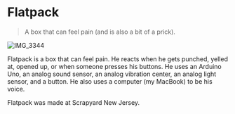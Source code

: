 # Flatpack
> A box that can feel pain (and is also a bit of a prick).

![IMG_3344](https://github.com/user-attachments/assets/4d84e001-c6a4-4237-a503-6929c33841d3)

Flatpack is a box that can feel pain. He reacts when he gets punched, yelled at, opened up, or when someone presses his buttons. He uses an Arduino Uno, an analog sound sensor, an analog vibration center, an analog light sensor, and a button. He also uses a computer (my MacBook) to be his voice.

Flatpack was made at Scrapyard New Jersey.
